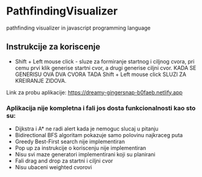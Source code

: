 # PathfindingVisualizer
pathfinding visualizer in javascript programming language

## Instrukcije za koriscenje
* Shift + Left mouse click - sluze za formiranje startnog i ciljnog cvora, pri cemu prvi klik generise startni cvor, a drugi generise ciljni cvor. KADA SE GENERISU OVA DVA CVORA TADA Shift + Left mouse click SLUZI ZA KREIRANJE ZIDOVA.

Link za probu aplikacije: https://dreamy-gingersnap-b0faeb.netlify.app

### Aplikacija nije kompletna i fali jos dosta funkcionalnosti kao sto su:
* Dijkstra i A* ne radi alert kada je nemoguc slucaj u pitanju
* Bidirectional BFS algoritam pokazuje samo polovinu najkraceg puta
* Greedy Best-First search nije implementiran
* Pop up za instrukcije o koriscenju nije implementiran
* Nisu svi maze generatori implementirani koji su planirani
* Fali drag and drop za startni i ciljni cvor 
* Nisu ubaceni weighted cvorovi
